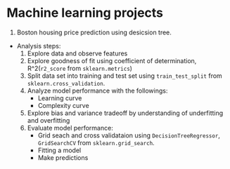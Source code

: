 # Machine learning projects
1. Boston housing price prediction using desicsion tree.
- Analysis steps:
    1. Explore data and observe features
    2. Explore goodness of fit using coefficient of determination, R^2(``r2_score`` from ``sklearn.metrics``)
    3. Split data set into training and test set using ``train_test_split`` from ``sklearn.cross_validation``.
    4. Analyze model performance with the followings:
        - Learning curve
        - Complexity curve
    5. Explore bias and variance tradeoff by understanding of underfitting and overfitting
    6. Evaluate model performance:
        - Grid seach and cross validataion using ``DecisionTreeRegressor``, ``GridSearchCV`` from ``sklearn.grid_search``.
        - Fitting a model
        - Make predictions
